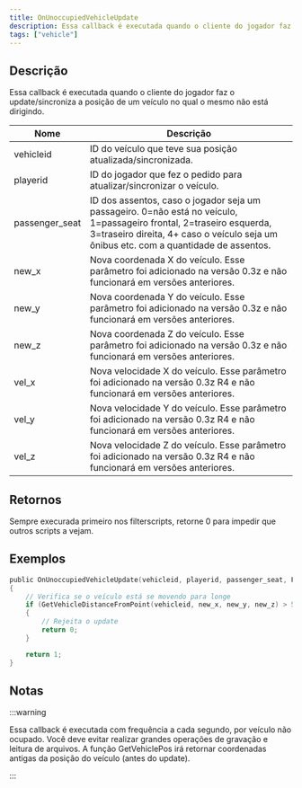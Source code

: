 ```yaml
---
title: OnUnoccupiedVehicleUpdate
description: Essa callback é executada quando o cliente do jogador faz o update/sincroniza a posição de um veículo no qual o mesmo não está dirigindo.
tags: ["vehicle"]
---
```


<VersionWarn name='callback' version='SA-MP 0.3c R3' />

## Descrição

Essa callback é executada quando o cliente do jogador faz o update/sincroniza a posição de um veículo no qual o mesmo não está dirigindo.

| Nome           | Descrição                                                                                                                                                                                                     |
| -------------- | ------------------------------------------------------------------------------------------------------------------------------------------------------------------------------------------------------------- |
| vehicleid      | ID do veículo que teve sua posição atualizada/sincronizada.                                                                                                                                                   |
| playerid       | ID do jogador que fez o pedido para atualizar/sincronizar o veículo.                                                                                                                                          |
| passenger_seat | ID dos assentos, caso o jogador seja um passageiro. 0=não está no veículo, 1=passageiro frontal, 2=traseiro esquerda, 3=traseiro direita, 4+ caso o veículo seja um ônibus etc. com a quantidade de assentos. |
| new_x          | Nova coordenada X do veículo. Esse parâmetro foi adicionado na versão 0.3z e não funcionará em versões anteriores.                                                                                              |
| new_y          | Nova coordenada Y do veículo. Esse parâmetro foi adicionado na versão 0.3z e não funcionará em versões anteriores.                                                                                              |
| new_z          | Nova coordenada Z do veículo. Esse parâmetro foi adicionado na versão 0.3z e não funcionará em versões anteriores.                                                                                               |
| vel_x          | Nova velocidade X do veículo. Esse parâmetro foi adicionado na versão 0.3z R4 e não funcionará em versões anteriores.                                                                                             |
| vel_y          | Nova velocidade Y do veículo. Esse parâmetro foi adicionado na versão 0.3z R4 e não funcionará em versões anteriores.                                                                                             |
| vel_z          | Nova velocidade Z do veículo. Esse parâmetro foi adicionado na versão 0.3z R4 e não funcionará em versões anteriores.                                                                                             |

## Retornos

Sempre execurada primeiro nos filterscripts, retorne 0 para impedir que outros scripts a vejam.

## Exemplos

```c
public OnUnoccupiedVehicleUpdate(vehicleid, playerid, passenger_seat, Float:new_x, Float:new_y, Float:new_z, Float:vel_x, Float:vel_y, Float:vel_z)
{
    // Verifica se o veículo está se movendo para longe
    if (GetVehicleDistanceFromPoint(vehicleid, new_x, new_y, new_z) > 50.0)
    {
        // Rejeita o update
        return 0;
    }

    return 1;
}
```

## Notas

:::warning

Essa callback é executada com frequência a cada segundo, por veículo não ocupado. Você deve evitar realizar grandes operações de gravação e leitura de arquivos. A função GetVehiclePos irá retornar coordenadas antigas da posição do veículo (antes do update).

:::
